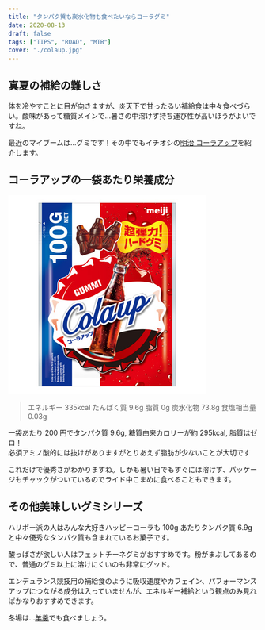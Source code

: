 ```yaml
---
title: "タンパク質も炭水化物も食べたいならコーラグミ"
date: 2020-08-13
draft: false
tags: ["TIPS", "ROAD", "MTB"]
cover: "./colaup.jpg"
---
```


## 真夏の補給の難しさ

体を冷やすことに目が向きますが、炎天下で甘ったるい補給食は中々食べづらい。酸味があって糖質メインで…暑さの中溶けず持ち運び性が高いほうがよいですね。

最近のマイブームは…グミです！その中でもイチオシの[明治 コーラアップ](https://www.amazon.co.jp/dp/B00K6C79EM/?tag=gensobunya-22)を紹介します。

## コーラアップの一袋あたり栄養成分

![コーラアップ](./colaup.jpg)

> エネルギー 335kcal
> たんぱく質 9.6g
> 脂質 0g
> 炭水化物 73.8g
> 食塩相当量 0.03g

一袋あたり 200 円でタンパク質 9.6g, 糖質由来カロリーが約 295kcal, 脂質はゼロ！\
必須アミノ酸的には抜けがありますがとりあえず脂肪が少ないことが大切です

これだけで優秀さがわかりますね。しかも暑い日でもすぐには溶けず、パッケージもチャックがついているのでライド中こまめに食べることもできます。

<AmazonLinkBox url="https://www.amazon.co.jp/dp/B00K6C79EM/?tag=gensobunya-22" />

## その他美味しいグミシリーズ

ハリボー派の人はみんな大好きハッピーコーラも 100g あたりタンパク質 6.9g と中々優秀なタンパク質も含まれているお菓子です。

<AmazonLinkBox url="https://www.amazon.co.jp/dp/B000QUR7BY/?tag=gensobunya-22" />

酸っぱさが欲しい人はフェットチーネグミがおすすめです。粉がまぶしてあるので、普通のグミ以上に溶けにくいのも非常にグッド。

<AmazonLinkBox url="https://www.amazon.co.jp/dp/B00W0MNIAA/?tag=gensobunya-22" />

エンデュランス競技用の補給食のように吸収速度やカフェイン、パフォーマンスアップにつながる成分は入っていませんが、エネルギー補給という観点のみ見ればかなりおすすめできます。

冬場は…[羊羹](https://www.amazon.co.jp/dp/B07573LT4N/?tag=gensobunya-22)でも食べましょう。
